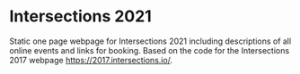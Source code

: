 # Intersections 2021
Static one page webpage for Intersections 2021 including descriptions of all online events and links for booking. Based on the code for the Intersections 2017 webpage https://2017.intersections.io/.
